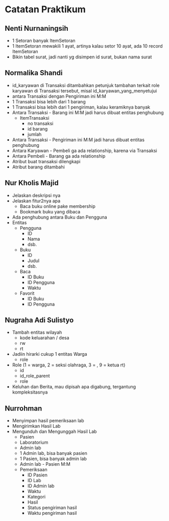 # Catatan Praktikum

## Nenti Nurnaningsih
- 1 Setoran banyak ItemSetoran
- 1 ItemSetoran mewakili 1 ayat, artinya kalau setor 10 ayat, ada 10 record ItemSetoran
- Bikin tabel surat, jadi nanti yg disimpen id surat, bukan nama surat

## Normalika Shandi
- id_karyawan di Transaksi ditambahkan petunjuk tambahan terkait role karyawan di Transaksi tersebut, misal id_karyawan_yang_menyetujui
- antara Transaksi dengan Pengiriman ini M:M
- 1 Transaksi bisa lebih dari 1 barang
- 1 Transaksi bisa lebih dari 1 pengiriman, kalau keramiknya banyak
- Antara Transaksi - Barang ini M:M jadi harus dibuat entitas penghubung
  - ItemTransaksi
    - no transaksi
    - id barang
    - jumlah
- Antara Transaksi - Pengiriman ini M:M jadi harus dibuat entitas penghubung
- Antara Karyawan - Pembeli ga ada relationship, karena via Transaksi
- Antara Pembeli - Barang ga ada relationship
- Atribut buat transaksi dilengkapi
- Atribut barang ditambahi

## Nur Kholis Majid
- Jelaskan deskripsi nya
- Jelaskan fitur2nya apa
  - Baca buku online pake membership
  - Bookmark buku yang dibaca
- Ada penghubung antara Buku dan Pengguna
- Entitas
  - Pengguna
    - ID
    - Nama
    - dsb.
  - Buku
    - ID
    - Judul
    - dsb.
  - Baca
    - ID Buku
    - ID Pengguna
    - Waktu
  - Favorit
    - ID Buku
    - ID Pengguna

## Nugraha Adi Sulistyo
- Tambah entitas wilayah
  - kode keluarahan / desa
  - rw
  - rt
- Jadiin hirarki cukup 1 entitas Warga
  - role
- Role (1 = warga, 2 = seksi olahraga, 3 = , 9 = ketua rt) 
  - id
  - id_role_parent
  - role
- Keluhan dan Berita, mau dipisah apa digabung, tergantung kompleksitasnya

## Nurrohman
- Menyimpan hasil pemeriksaan lab
- Mengirimkan Hasil Lab
- Mengunduh dan Mengunggah Hasil Lab
  - Pasien
  - Laboratorium
  - Admin lab
  - 1 Admin lab, bisa banyak pasien
  - 1 Pasien, bisa banyak admin lab
  - Admin lab - Pasien M:M
  - Pemeriksaan
    - ID Pasien
    - ID Lab
    - ID Admin lab
    - Waktu
    - Kategori
    - Hasil
    - Status pengiriman hasil
    - Waktu pengiriman hasil
